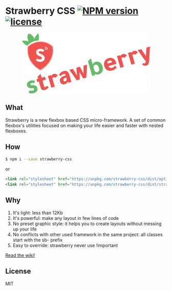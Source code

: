 # Strawberry CSS [![NPM version](https://img.shields.io/npm/v/strawberry-css.svg)](https://www.npmjs.com/package/strawberry-css) [![license](https://img.shields.io/github/license/mashape/apistatus.svg)](https://github.com/jfet97/strawberry/blob/master/LICENSE)

<p align="center"><img alt="strawberry-css logo" src="img/logo-strawberry.png" width="400px"></p>


## What

Strawberry is a new flexbox based CSS micro-framework.
A set of common flexbox's utilities focused on making your life easier and faster with nested flexboxes.

## How

```sh
$ npm i --save strawberry-css
```

or

```html
<link rel="stylesheet" href="https://unpkg.com/strawberry-css/dist/optionalreset.min.css">
<link rel="stylesheet" href="https://unpkg.com/strawberry-css/dist/strawberry.min.css">

```

## Why

1. It's light: less than 12Kb
2. It's powerful: make any layout in few lines of code
3. No preset graphic style: it helps you to create layouts without messing up your life
4. No conflicts with other used framework in the same project: all classes start with the sb- prefix
5. Easy to override: strawberry never use !important

[Read the wiki!](https://github.com/jfet97/strawberry/wiki)

## License

MIT
